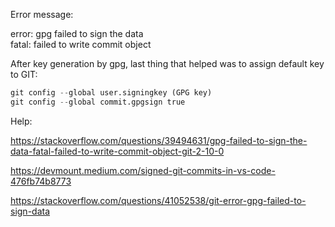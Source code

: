 


  
Error message:  
  
error: gpg failed to sign the data  
fatal: failed to write commit object  
  
After key generation by gpg, last thing that helped was to assign default key to GIT:  
  

```python
git config --global user.signingkey (GPG key)  
git config --global commit.gpgsign true
```
  
  
Help:  
  
<https://stackoverflow.com/questions/39494631/gpg-failed-to-sign-the-data-fatal-failed-to-write-commit-object-git-2-10-0>  
  
<https://devmount.medium.com/signed-git-commits-in-vs-code-476fb74b8773>  
  
<https://stackoverflow.com/questions/41052538/git-error-gpg-failed-to-sign-data>